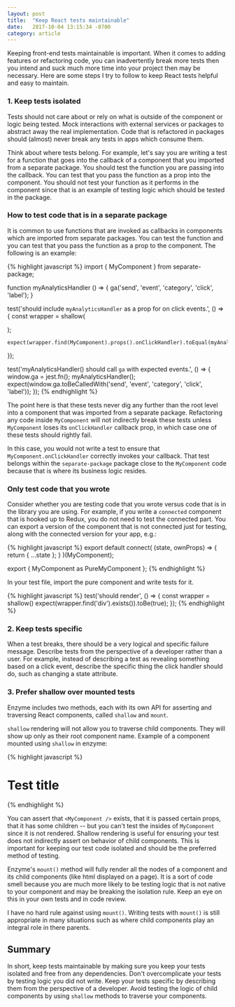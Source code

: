 ```yaml
---
layout: post
title:  "Keep React tests maintainable"
date:   2017-10-04 13:15:34 -0700
category: article
---
```


Keeping front-end tests maintainable is important. When it comes to adding features or refactoring code, you can inadvertently break more tests then you intend and suck much more time into your project then may be necessary. Here are some steps I try to follow to keep React tests helpful and easy to maintain.

<!-- more -->

### 1. Keep tests isolated

Tests should not care about or rely on what is outside of the component or logic being tested. Mock interactions with external services or packages to abstract away the real implementation. Code that is refactored in packages should (almost) never break any tests in apps which consume them.

Think about where tests belong. For example, let's say you are writing a test for a function that goes into the callback of a component that you imported from a separate package. You should test the function you are passing into the callback. You can test that you pass the function as a prop into the component. You should not test your function as it performs in the component since that is an example of testing logic which should be tested in the package.

### How to test code that is in a separate package

It is common to use functions that are invoked as callbacks in components which are imported from separate packages. You can test the function and you can test that you pass the function as a prop to the component. The following is an example:

{% highlight javascript %}
  import { MyComponent } from separate-package;

  function myAnalyticsHandler () => {
    ga('send', 'event', 'category', 'click', 'label');
  }

  test('should include `myAnalyticsHandler` as a prop for on click events.', () => {
    const wrapper = shallow(
      <div>
        <MyComponent onClickHandler={myAnalyticsHandler} />
      </div>
    );

    expect(wrapper.find(MyComponent).props().onClickHandler).toEqual(myAnalyticsHandler);
  });

  test('myAnalyticsHandler() should call `ga` with expected events.', () => {
    window.ga = jest.fn();
    myAnalyticsHandler();
    expect(window.ga.toBeCalledWith('send', 'event', 'category', 'click', 'label'));
  });
{% endhighlight %}

The point here is that these tests never dig any further than the root level into a component that was imported from a separate package. Refactoring any code inside `MyComponent` will not indirectly break these tests unless `MyComponent` loses its `onClickHandler` callback prop, in which case one of these tests should rightly fail. 

In this case, you would not write a test to ensure that `MyComponent.onClickHandler` correctly invokes your callback. That test belongs within the `separate-package` package close to the `MyComponent` code because that is where its business logic resides.

### Only test code that you wrote

Consider whether you are testing code that you wrote versus code that is in the library you are using. For example, if you write a `connected` component that is hooked up to Redux, you do not need to test the connected part. You can export a version of the component that is not connected just for testing, along with the connected version for your app, e.g.:

{% highlight javascript %}
  export default connect(
    (state, ownProps) => {
      return {
        ...state
      };
    }
  )(MyComponent);

  export { MyComponent as PureMyComponent };
{% endhighlight %}

  In your test file, import the pure component and write tests for it.

{% highlight javascript %}
  test('should render', () => {
    const wrapper = shallow(<PureMyComponent />)
    expect(wrapper.find('div').exists()).toBe(true);
  });
{% endhighlight %}

### 2. Keep tests specific

When a test breaks, there should be a very logical and specific failure message. Describe tests from the perspective of a developer rather than a user. For example, instead of describing a test as revealing something based on a click event, describe the specific thing the click handler should do, such as changing a state attribute.

### 3. Prefer shallow over mounted tests

Enzyme includes two methods, each with its own API for asserting and traversing React components, called `shallow` and `mount`. 

`shallow` rendering will not allow you to traverse child components. They will show up only as their root component name. Example of a component mounted using `shallow` in enzyme:

{% highlight javascript %}
  <div>
    <h1>Test title</h1>
    <MyComponent uri={{...}} onClick={Function}>
      <span className="myClass" />
    </MyComponent>
  </div>
{% endhighlight %}

You can assert that `<MyComponent />` exists, that it is passed certain props, that it has some children -- but you can't test the insides of `MyComponent` since it is not rendered. Shallow rendering is useful for ensuring your test does not indirectly assert on behavior of child components. This is important for keeping our test code isolated and should be the preferred method of testing.

Enzyme's `mount()` method will fully render all the nodes of a component and its child components (like html displayed on a page). It is a sort of code smell because you are much more likely to be testing logic that is not native to your component and may be breaking the isolation rule. Keep an eye on this in your own tests and in code review.

I have no hard rule against using `mount()`. Writing tests with `mount()` is still appropriate in many situations such as where child components play an integral role in there parents.

## Summary

In short, keep tests maintainable by making sure you keep your tests isolated and free from any dependencies. Don't overcomplicate your tests by testing logic you did not write. Keep your tests specific by describing them from the perspective of a developer. Avoid testing the logic of child components by using `shallow` methods to traverse your components.

